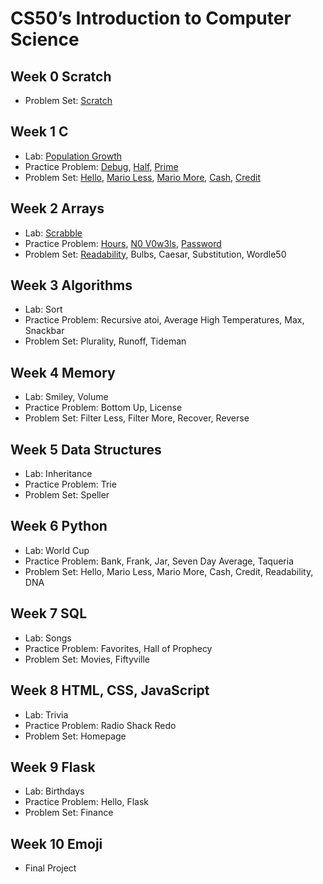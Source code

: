 # CS50’s Introduction to Computer Science

## Week 0 Scratch

- Problem Set: [Scratch](/scratch)

## Week 1 C

- Lab: [Population Growth](/population)
- Practice Problem: [Debug](/debug), [Half](/half), [Prime](/prime)
- Problem Set: [Hello](/hello), [Mario Less](/mario-less), [Mario More](mario-more), [Cash](/cash), [Credit](/credit)

## Week 2 Arrays

- Lab: [Scrabble](/scrabble)
- Practice Problem: [Hours](/hours), [N0 V0w3ls](/no-vowels), [Password](/password)
- Problem Set: [Readability](/readability), Bulbs, Caesar, Substitution, Wordle50

## Week 3 Algorithms

- Lab: Sort
- Practice Problem: Recursive atoi, Average High Temperatures, Max, Snackbar
- Problem Set: Plurality, Runoff, Tideman

## Week 4 Memory

- Lab: Smiley, Volume
- Practice Problem: Bottom Up, License
- Problem Set: Filter Less, Filter More, Recover, Reverse

## Week 5 Data Structures

- Lab: Inheritance
- Practice Problem: Trie
- Problem Set: Speller

## Week 6 Python

- Lab: World Cup
- Practice Problem: Bank, Frank, Jar, Seven Day Average, Taqueria
- Problem Set: Hello, Mario Less, Mario More, Cash, Credit, Readability, DNA

## Week 7 SQL

- Lab: Songs
- Practice Problem: Favorites, Hall of Prophecy
- Problem Set: Movies, Fiftyville

## Week 8 HTML, CSS, JavaScript

- Lab: Trivia
- Practice Problem: Radio Shack Redo
- Problem Set: Homepage

## Week 9 Flask

- Lab: Birthdays
- Practice Problem: Hello, Flask
- Problem Set: Finance

## Week 10 Emoji

- Final Project
